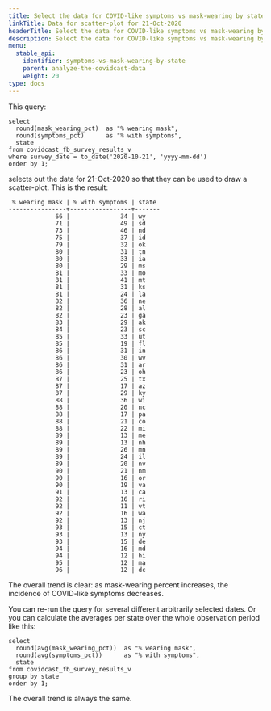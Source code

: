 ```yaml
---
title: Select the data for COVID-like symptoms vs mask-wearing by state scatter plot for 21-Oct-2020
linkTitle: Data for scatter-plot for 21-Oct-2020
headerTitle: Select the data for COVID-like symptoms vs mask-wearing by state scatter plot for 21-Oct-2020
description: Select the data for COVID-like symptoms vs mask-wearing by state scatter plot for 21-Oct-2020
menu:
  stable_api:
    identifier: symptoms-vs-mask-wearing-by-state
    parent: analyze-the-covidcast-data
    weight: 20
type: docs
---
```


This query:

```plpgsql
select
  round(mask_wearing_pct)  as "% wearing mask",
  round(symptoms_pct)      as "% with symptoms",
  state
from covidcast_fb_survey_results_v
where survey_date = to_date('2020-10-21', 'yyyy-mm-dd')
order by 1;
```

selects out the data for 21-Oct-2020 so that they can be used to draw a scatter-plot. This is the result:

```
 % wearing mask | % with symptoms | state
----------------+-----------------+-------
             66 |              34 | wy
             71 |              49 | sd
             73 |              46 | nd
             75 |              37 | id
             79 |              32 | ok
             80 |              31 | tn
             80 |              33 | ia
             80 |              29 | ms
             81 |              33 | mo
             81 |              41 | mt
             81 |              31 | ks
             81 |              24 | la
             82 |              36 | ne
             82 |              28 | al
             82 |              23 | ga
             83 |              29 | ak
             84 |              23 | sc
             85 |              33 | ut
             85 |              19 | fl
             86 |              31 | in
             86 |              30 | wv
             86 |              31 | ar
             86 |              23 | oh
             87 |              25 | tx
             87 |              17 | az
             87 |              29 | ky
             88 |              36 | wi
             88 |              20 | nc
             88 |              17 | pa
             88 |              21 | co
             88 |              22 | mi
             89 |              13 | me
             89 |              13 | nh
             89 |              26 | mn
             89 |              24 | il
             89 |              20 | nv
             90 |              21 | nm
             90 |              16 | or
             90 |              19 | va
             91 |              13 | ca
             92 |              16 | ri
             92 |              11 | vt
             92 |              16 | wa
             92 |              13 | nj
             93 |              15 | ct
             93 |              13 | ny
             93 |              15 | de
             94 |              16 | md
             94 |              12 | hi
             95 |              12 | ma
             96 |              12 | dc
```

The overall trend is clear: as mask-wearing percent increases, the incidence of COVID-like symptoms decreases.

You can re-run the query for several different arbitrarily selected dates. Or you can calculate the averages per state over the whole observation period like this:

```plpgsql
select
  round(avg(mask_wearing_pct))  as "% wearing mask",
  round(avg(symptoms_pct))      as "% with symptoms",
  state
from covidcast_fb_survey_results_v
group by state
order by 1;
```
The overall trend is always the same.
